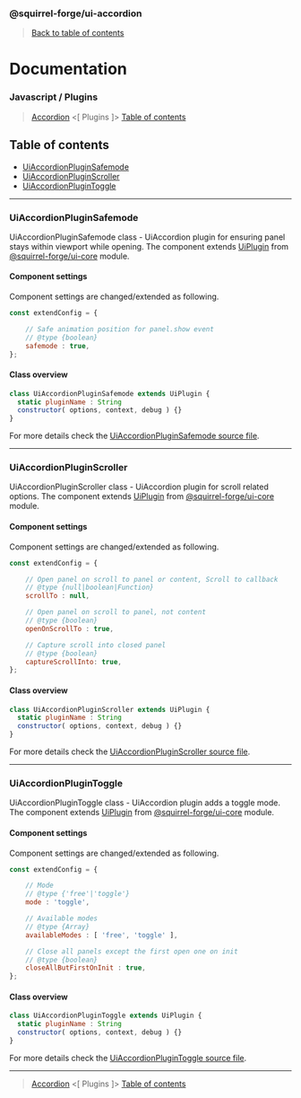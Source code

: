 ### @squirrel-forge/ui-accordion
> [Back to table of contents](../README.md#table-of-contents)

# Documentation
### Javascript / Plugins
> [Accordion](Accordion.md) <[ Plugins ]> [Table of contents](../README.md#table-of-contents)

## Table of contents
 - [UiAccordionPluginSafemode](#UiAccordionPluginSafemode)
 - [UiAccordionPluginScroller](#UiAccordionPluginScroller)
 - [UiAccordionPluginToggle](#UiAccordionPluginToggle)

---

### UiAccordionPluginSafemode
UiAccordionPluginSafemode class - UiAccordion plugin for ensuring panel stays within viewport while opening.
The component extends [UiPlugin](https://github.com/squirrel-forge/ui-core/blob/main/docs/Abstracts.md#UiPlugin) from [@squirrel-forge/ui-core](https://github.com/squirrel-forge/ui-core) module.

#### Component settings
Component settings are changed/extended as following.
```javascript
const extendConfig = {

    // Safe animation position for panel.show event
    // @type {boolean}
    safemode : true,
};
```

#### Class overview
```javascript
class UiAccordionPluginSafemode extends UiPlugin {
  static pluginName : String
  constructor( options, context, debug ) {}
}
```
For more details check the [UiAccordionPluginSafemode source file](../src/es6/Plugins/UiAccordionPluginSafemode.js).

---

### UiAccordionPluginScroller
UiAccordionPluginScroller class - UiAccordion plugin for scroll related options.
The component extends [UiPlugin](https://github.com/squirrel-forge/ui-core/blob/main/docs/Abstracts.md#UiPlugin) from [@squirrel-forge/ui-core](https://github.com/squirrel-forge/ui-core) module.

#### Component settings
Component settings are changed/extended as following.
```javascript
const extendConfig = {

    // Open panel on scroll to panel or content, Scroll to callback
    // @type {null|boolean|Function}
    scrollTo : null,

    // Open panel on scroll to panel, not content
    // @type {boolean}
    openOnScrollTo : true,

    // Capture scroll into closed panel
    // @type {boolean}
    captureScrollInto: true,
};
```

#### Class overview
```javascript
class UiAccordionPluginScroller extends UiPlugin {
  static pluginName : String
  constructor( options, context, debug ) {}
}
```
For more details check the [UiAccordionPluginScroller source file](../src/es6/Plugins/UiAccordionPluginScroller.js).

---

### UiAccordionPluginToggle
UiAccordionPluginToggle class - UiAccordion plugin adds a toggle mode.
The component extends [UiPlugin](https://github.com/squirrel-forge/ui-core/blob/main/docs/Abstracts.md#UiPlugin) from [@squirrel-forge/ui-core](https://github.com/squirrel-forge/ui-core) module.

#### Component settings
Component settings are changed/extended as following.
```javascript
const extendConfig = {

    // Mode
    // @type {'free'|'toggle'}
    mode : 'toggle',

    // Available modes
    // @type {Array}
    availableModes : [ 'free', 'toggle' ],

    // Close all panels except the first open one on init
    // @type {boolean}
    closeAllButFirstOnInit : true,
};
```

#### Class overview
```javascript
class UiAccordionPluginToggle extends UiPlugin {
  static pluginName : String
  constructor( options, context, debug ) {}
}
```
For more details check the [UiAccordionPluginToggle source file](../src/es6/Plugins/UiAccordionPluginToggle.js).

---

> [Accordion](Accordion.md) <[ Plugins ]> [Table of contents](../README.md#table-of-contents)
